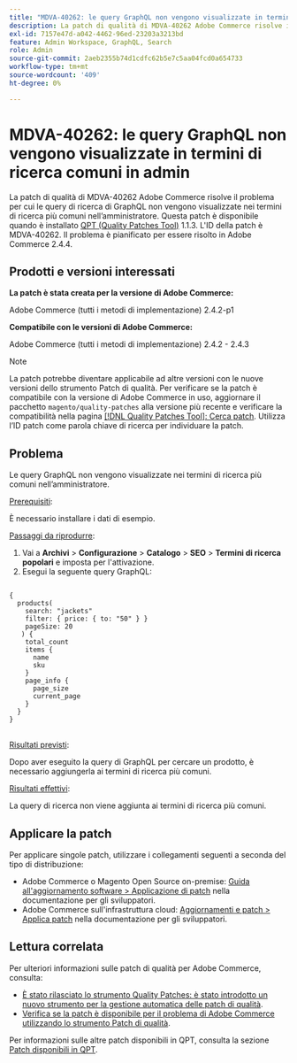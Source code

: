 ```yaml
---
title: "MDVA-40262: le query GraphQL non vengono visualizzate in termini di ricerca comuni in admin"
description: La patch di qualità di MDVA-40262 Adobe Commerce risolve il problema per cui le query di ricerca di GraphQL non vengono visualizzate nei termini di ricerca più comuni nell’amministratore. Questa patch è disponibile quando è installato [Quality Patches Tool (QPT)](https://experienceleague.adobe.com/en/docs/commerce-operations/upgrade-guide/patches/overview) 1.1.3. L'ID della patch è MDVA-40262. Il problema è pianificato per essere risolto in Adobe Commerce 2.4.4.
exl-id: 7157e47d-a042-4462-96ed-23203a3213bd
feature: Admin Workspace, GraphQL, Search
role: Admin
source-git-commit: 2aeb2355b74d1cdfc62b5e7c5aa04fcd0a654733
workflow-type: tm+mt
source-wordcount: '409'
ht-degree: 0%

---
```


# MDVA-40262: le query GraphQL non vengono visualizzate in termini di ricerca comuni in admin

La patch di qualità di MDVA-40262 Adobe Commerce risolve il problema per cui le query di ricerca di GraphQL non vengono visualizzate nei termini di ricerca più comuni nell’amministratore. Questa patch è disponibile quando è installato [QPT (Quality Patches Tool)](https://experienceleague.adobe.com/en/docs/commerce-operations/upgrade-guide/patches/overview) 1.1.3. L&#39;ID della patch è MDVA-40262. Il problema è pianificato per essere risolto in Adobe Commerce 2.4.4.

## Prodotti e versioni interessati

**La patch è stata creata per la versione di Adobe Commerce:**

Adobe Commerce (tutti i metodi di implementazione) 2.4.2-p1

**Compatibile con le versioni di Adobe Commerce:**

Adobe Commerce (tutti i metodi di implementazione) 2.4.2 - 2.4.3

>[!NOTE]
>
>La patch potrebbe diventare applicabile ad altre versioni con le nuove versioni dello strumento Patch di qualità. Per verificare se la patch è compatibile con la versione di Adobe Commerce in uso, aggiornare il pacchetto `magento/quality-patches` alla versione più recente e verificare la compatibilità nella pagina [[!DNL Quality Patches Tool]: Cerca patch](https://experienceleague.adobe.com/tools/commerce-quality-patches/index.html). Utilizza l’ID patch come parola chiave di ricerca per individuare la patch.

## Problema

Le query GraphQL non vengono visualizzate nei termini di ricerca più comuni nell’amministratore.

<u>Prerequisiti</u>:

È necessario installare i dati di esempio.

<u>Passaggi da riprodurre</u>:

1. Vai a **Archivi** > **Configurazione** > **Catalogo** > **SEO** > **Termini di ricerca popolari** e imposta per l&#39;attivazione.
1. Esegui la seguente query GraphQL:

<pre>
<code class="language-graphql">
{
  products(
    search: "jackets"
    filter: { price: { to: "50" } }
    pageSize: 20
   ) {
    total_count
    items {
      name
      sku
    }
    page_info {
      page_size
      current_page
    }
  }
}
</code>
</pre>

<u>Risultati previsti</u>:

Dopo aver eseguito la query di GraphQL per cercare un prodotto, è necessario aggiungerla ai termini di ricerca più comuni.

<u>Risultati effettivi</u>:

La query di ricerca non viene aggiunta ai termini di ricerca più comuni.

## Applicare la patch

Per applicare singole patch, utilizzare i collegamenti seguenti a seconda del tipo di distribuzione:

* Adobe Commerce o Magento Open Source on-premise: [Guida all&#39;aggiornamento software > Applicazione di patch](https://experienceleague.adobe.com/en/docs/commerce-operations/tools/quality-patches-tool/usage) nella documentazione per gli sviluppatori.
* Adobe Commerce sull&#39;infrastruttura cloud: [Aggiornamenti e patch > Applica patch](https://experienceleague.adobe.com/en/docs/commerce-cloud-service/user-guide/develop/upgrade/apply-patches) nella documentazione per gli sviluppatori.

## Lettura correlata

Per ulteriori informazioni sulle patch di qualità per Adobe Commerce, consulta:

* [È stato rilasciato lo strumento Quality Patches: è stato introdotto un nuovo strumento per la gestione automatica delle patch di qualità](/help/announcements/adobe-commerce-announcements/magento-quality-patches-released-new-tool-to-self-serve-quality-patches.md).
* [Verifica se la patch è disponibile per il problema di Adobe Commerce utilizzando lo strumento Patch di qualità](/help/support-tools/patches-available-in-qpt-tool/check-patch-for-magento-issue-with-magento-quality-patches.md).

Per informazioni sulle altre patch disponibili in QPT, consulta la sezione [Patch disponibili in QPT](https://support.magento.com/hc/en-us/sections/360010506631-Patches-available-in-QPT-tool-).
